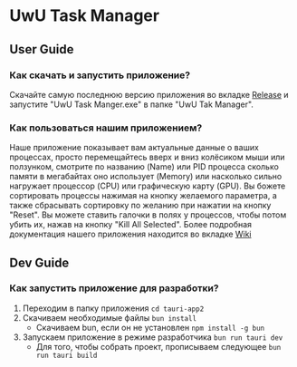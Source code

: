 # UwU Task Manager
## User Guide
### Как скачать и запустить приложение?
Скачайте самую последнюю версию приложения во вкладке [Release](https://github.com/infgotoinf/UwU-Task-Manager/releases) и запустите "UwU Task Manger.exe" в папке "UwU Tak Manager".
### Как пользоваться нашим приложением?
Наше приложение показывает вам актуальные данные о ваших процессах, просто перемещайтесь вверх и вниз колёсиком мыши или ползунком, смотрите по названию (Name) или PID процесса сколько памяти в мегабайтах оно использует (Memory) или насколько сильно нагружает процессор (CPU) или графическую карту (GPU). Вы божете сортировать процессы нажимая на кнопку желаемого параметра, а также сбрасывать сортировку по желанию при нажатии на кнопку "Reset". Вы можете ставить галочки в полях у процессов, чтобы потом убить их, нажав на кнопку "Kill All Selected". Более подробная документация нашего приложения находится во вкладке [Wiki](https://github.com/infgotoinf/UwU-Task-Manager/wiki)
## Dev Guide
### Как запустить приложение для разработки?
1. Переходим в папку приложения ```cd tauri-app2```
2. Скачиваем необходимые файлы ```bun install```
   - Скачиваем bun, если он не установлен ```npm install -g bun```
3. Запускаем приложение в режиме разработчика ```bun run tauri dev```
   - Для того, чтобы собрать проект, прописываем следующее ```bun run tauri build```
